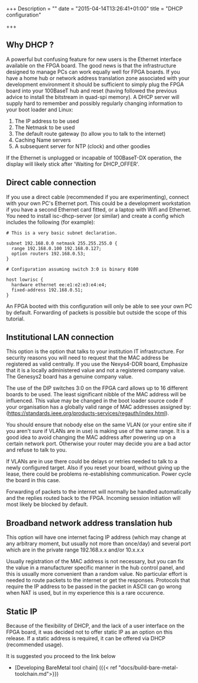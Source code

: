 +++
Description = ""
date = "2015-04-14T13:26:41+01:00"
title = "DHCP configuration"

+++

## Why DHCP ?

A powerful but confusing feature for new users is the Ethernet interface available on the FPGA board. The good news is that the infrastructure designed to manage PCs can work equally well for FPGA boards. If you have a home hub or network address translation zone associated with your development environment it should be sufficient to simply plug the FPGA board into your 100BaseT hub and reset (having followed the previous advice to install the bitstream in quad-spi memory). A DHCP server will supply hard to remember and possibly regularly changing information to your boot loader and Linux:

  1. The IP address to be used
  2. The Netmask to be used
  3. The default route gateway (to allow you to talk to the internet)
  4. Caching Name servers
  5. A subsequent server for NTP (clock) and other goodies

If the Ethernet is unplugged or incapable of 100BaseT-DX operation, the display will likely stick after 'Waiting for DHCP_OFFER'.

## Direct cable connection

If you use a direct cable (recommended if you are experimenting), connect with your own PC's Ethernet port.
This could be a development workstation if you have a second Ethernet card fitted, or a laptop with Wifi and Ethernet.
You need to install isc-dhcp-server (or similar) and create a config which includes the following (for example):

    # This is a very basic subnet declaration.

    subnet 192.168.0.0 netmask 255.255.255.0 {
      range 192.168.0.100 192.168.0.127;
      option routers 192.168.0.53;
    }

    # Configuration assuming switch 3:0 is binary 0100
    
    host lowrisc {
      hardware ethernet ee:e1:e2:e3:e4:e4;
      fixed-address 192.168.0.51;
    }

An FPGA booted with this configuration will only be able to see your own PC by default. Forwarding of packets is possible but outside the scope of this tutorial.

## Institutional LAN connection

This option is the option that talks to your institution IT infrastructure. For security reasons you will need to request that the MAC address be registered as valid centrally. If you use the Nexys4-DDR board, Emphasize that it is a locally administered value and not a registered company value. The Genesys2 board has a genuine company value.

The use of the DIP switches 3:0 on the FPGA card allows up to 16 different boards to be used. The least significant nibble of the MAC address will be influenced. This value may be changed in the boot loader source code if your organisation has a globally valid range of MAC addresses assigned by: (https://standards.ieee.org/products-services/regauth/index.html).

You should ensure that nobody else on the same VLAN (or your entire site if you aren't sure if VLANs are in use) is making use of the same range. It is a good idea to avoid changing the MAC address after powering up on a certain network port. Otherwise your router may decide you are a bad actor and refuse to talk to you.

If VLANs are in use there could be delays or retries needed to talk to a newly configured target. Also if you reset your board, without giving up the lease, there could be problems re-establishing communication. Power cycle the board in this case.

Forwarding of packets to the internet will normally be handled automatically and the replies routed back to the FPGA. Incoming session initiation will most likely be blocked by default.

## Broadband network address translation hub

This option will have one internet facing IP address (which may change at any arbitrary moment, but usually not more than once/day) and several port which are in the private range 192.168.x.x and/or 10.x.x.x

Usually registration of the MAC address is not necessary, but you can fix the value in a manufacturer specific manner in the hub control panel, and this is usually more convenient than a random value. No particular effort is needed to route packets to the internet or get the responses. Protocols that require the IP address to be passed in the packet in ASCII can go wrong when NAT is used, but in my experience this is a rare occurence.

## Static IP

Because of the flexibility of DHCP, and the lack of a user interface on the FPGA board, it was decided not to offer static IP as an option on this release. If a static address is required, it can be offered via DHCP (recommended usage).

It is suggested you proceed to the link below

* [Developing BareMetal tool chain] ({{< ref "docs/build-bare-metal-toolchain.md">}})
